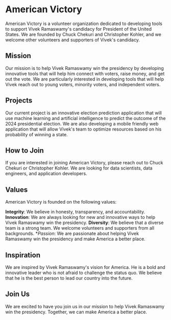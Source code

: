 # American Victory

American Victory is a volunteer organization dedicated to developing tools to support Vivek Ramaswamy's candidacy for President of the United States. We are founded by Chuck Chekuri and Christopher Kohler, and we welcome other volunteers and supporters of Vivek's candidacy.

## Mission

Our mission is to help Vivek Ramaswamy win the presidency by developing innovative tools that will help him connect with voters, raise money, and get out the vote. We are particularly interested in developing tools that will help Vivek reach out to young voters, minority voters, and independent voters.

## Projects
Our current project is an innovative election prediction application that will use machine learning and artificial intelligence to predict the outcome of the 2024 presidential election. We are also developing a mobile friendly web application that will allow Vivek's team to optimize resources based on his probability of winning a state. 

## How to Join
If you are interested in joining American Victory, please reach out to Chuck Chekuri or Christopher Kohler.  We are looking for data scientists, data engineers, and application developers.

## Values
American Victory is founded on the following values:

**Integrity**: We believe in honesty, transparency, and accountability.
**Innovation**: We are always looking for new and innovative ways to help Vivek Ramaswamy win the presidency.
**Diversity**: We believe that a diverse team is a strong team. We welcome volunteers and supporters from all backgrounds.
**Passion*: We are passionate about helping Vivek Ramaswamy win the presidency and make America a better place.

## Inspiration
We are inspired by Vivek Ramaswamy's vision for America. He is a bold and innovative leader who is not afraid to challenge the status quo. We believe that he is the best person to lead our country into the future.

## Join Us
We are excited to have you join us in our mission to help Vivek Ramaswamy win the presidency. Together, we can make America a better place.
